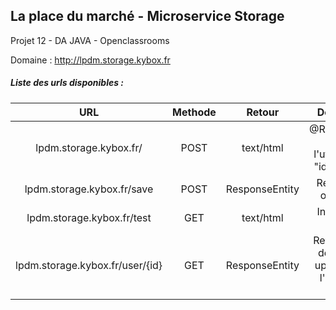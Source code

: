## La place du marché - Microservice Storage
Projet 12 - DA JAVA - Openclassrooms

Domaine : http://lpdm.storage.kybox.fr

##### Liste des urls disponibles :
|               URL               | Methode |     Retour     |                          Description                         |
|:-------------------------------:|:-------:|:--------------:|:------------------------------------------------------------:|
| lpdm.storage.kybox.fr/          |   POST  |    text/html   | @RequestBody : id de l'utilisateur : { "id": Integer }       |
| lpdm.storage.kybox.fr/save      |   POST  | ResponseEntity | Résultat des opérations                                      |
| lpdm.storage.kybox.fr/test      |   GET   |    text/html   | Interface de test                                            |
| lpdm.storage.kybox.fr/user/{id} |   GET   | ResponseEntity | Retourne liste des fichiers uploadés par l'utilisateur (url) |
